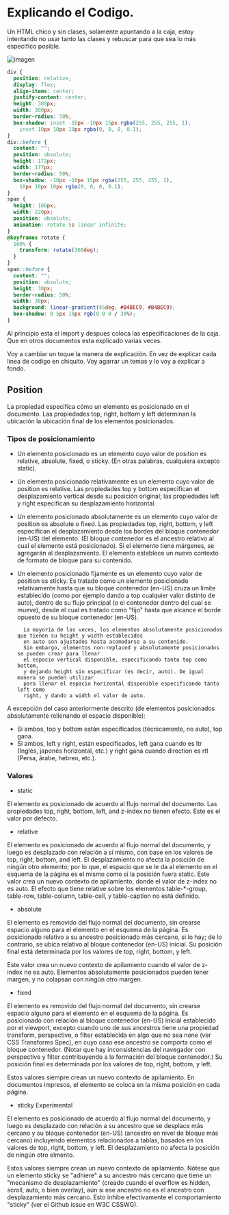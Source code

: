 # Explicando el Codigo.

Un HTML chico y sin clases, solamente apuntando a la caja, estoy intentando no usar tanto las clases y rebuscar para que sea lo más especifico posible.

![imagen](https://i.pinimg.com/564x/00/63/12/00631205b37d66d7f9543095965d1f34.jpg)

```css
div {
  position: relative;
  display: flex;
  align-items: center;
  justify-content: center;
  height: 300px;
  width: 300px;
  border-radius: 50%;
  box-shadow: inset -10px -10px 15px rgba(255, 255, 255, 1),
    inset 10px 10px 10px rgba(0, 0, 0, 0.1);
}
div::before {
  content: "";
  position: absolute;
  height: 172px;
  width: 177px;
  border-radius: 50%;
  box-shadow: -10px -10px 15px rgba(255, 255, 255, 1),
    10px 10px 10px rgba(0, 0, 0, 0.1);
}
span {
  height: 186px;
  width: 220px;
  position: absolute;
  animation: rotate 5s linear infinite;
}
@keyframes rotate {
  100% {
    transform: rotate(360deg);
  }
}
span::before {
  content: "";
  position: absolute;
  height: 30px;
  border-radius: 50%;
  width: 30px;
  background: linear-gradient(45deg, #B4BEC9, #B4BEC9);
  box-shadow: 0 5px 10px rgb(0 0 0 / 30%);
}
```

Al principio esta el import y despues coloca las especificaciones de la caja. Que en otros documentos esta explicado varias veces.

Voy a cambiar un toque la manera de explicación. En vez de explicar cada linea de codigo en chiquito. Voy agarrar un temas y lo voy a explicar a fondo. 

## Position 

La propiedad especifica cómo un elemento es posicionado en el documento. Las propiedades top, right, bottom y left determinan la ubicación la ubicación final de los elementos posicionados. 

### Tipos de posicionamiento

- Un elemento posicionado es un elemento cuyo valor de position es relative, absolute, fixed, o sticky. (En otras palabras, cualquiera excepto static).
- Un elemento posicionado relativamente es un elemento cuyo valor de position es relative. Las propiedades top y bottom especifican el desplazamiento vertical desde su posición original; las propiedades left y right especifican su desplazamiento horizontal.
- Un elemento posicionado absolutamente es un elemento cuyo valor de position es absolute o fixed. Las propiedades top, right, bottom, y left especifican el desplazamiento desde los bordes del bloque contenedor (en-US) del elemento. (El bloque contenedor es el ancestro relativo al cual el elemento está posicionado). Si el elemento tiene márgenes, se agregarán al desplazamiento. El elemento establece un nuevo contexto de formato de bloque para su contenido.
- Un elemento posicionado fijamente es un elemento cuyo valor de position es sticky. Es tratado como un elemento posicionado relativamente hasta que su bloque contenedor (en-US) cruza un límite establecido (como por ejemplo dando a top cualquier valor distinto de auto), dentro de su flujo principal (o el contenedor dentro del cual se mueve), desde el cual es tratado como "fijo" hasta que alcance el borde opuesto de su bloque contenedor (en-US).

        La mayoría de las veces, los elementos absolutamente posicionados que tienen su height y width establecidos
        en auto son ajustados hasta acomodarse a su contenido.
        Sin embargo, elementos non-replaced y absolutamente posicionados se pueden crear para llenar
        el espacio vertical disponible, especificando tanto top como bottom,
        y dejando height sin especificar (es decir, auto). De igual manera se pueden utilizar
        para llenar el espacio horizontal disponible especificando tanto left como
        right, y dando a width el valor de auto.

A excepción del caso anteriormente descrito (de elementos posicionados absolutamente rellenando el espacio disponible):

- Si ambos, top y bottom están especificados (técnicamente, no auto), top gana.
- Si ambos, left y right, están especificados, left gana cuando es ltr (Inglés, japonés horizontal, etc.) y right gana cuando direction es rtl (Persa, árabe, hebreo, etc.).

### Valores

- static

El elemento es posicionado de acuerdo al flujo normal del documento. Las propiedades top, right, bottom, left, and z-index no tienen efecto. Este es el valor por defecto.

- relative

El elemento es posicionado de acuerdo al flujo normal del documento, y luego es desplazado con relación a sí mismo, con base en los valores de top, right, bottom, and left. El desplazamiento no afecta la posición de ningún otro elemento; por lo que, el espacio que se le da al elemento en el esquema de la página es el mismo como si la posición fuera static. Este valor crea un nuevo contexto de apilamiento, donde el valor de z-index no es auto. El efecto que tiene relative sobre los elementos table-*-group, table-row, table-column, table-cell, y table-caption no está definido.

- absolute

El elemento es removido del flujo normal del documento, sin crearse espacio alguno para el elemento en el esquema de la página. Es posicionado relativo a su ancestro posicionado más cercano, si lo hay; de lo contrario, se ubica relativo al bloque contenedor (en-US) inicial. Su posición final está determinada por los valores de top, right, bottom, y left.

Este valor crea un nuevo contexto de apilamiento cuando el valor de z-index no es auto. Elementos absolutamente posicionados pueden tener margen, y no colapsan con ningún otro margen.

- fixed

El elemento es removido del flujo normal del documento, sin crearse espacio alguno para el elemento en el esquema de la página. Es posicionado con relación al bloque contenedor (en-US) inicial establecido por el viewport, excepto cuando uno de sus ancestros tiene una propiedad transform, perspective, o filter establecida en algo que no sea none (ver CSS Transforms Spec), en cuyo caso ese ancestro se comporta como el bloque contenedor. (Notar que hay inconsistencias del navegador con perspective y filter contribuyendo a la formación del bloque contenedor.) Su posición final es determinada por los valores de top, right, bottom, y left.

Estos valores siempre crean un nuevo contexto de apilamiento. En documentos impresos, el elemento se coloca en la misma posición en cada página.

- sticky Experimental

El elemento es posicionado de acuerdo al flujo normal del documento, y luego es desplazado con relación a su ancestro que se desplace más cercano y su bloque contenedor (en-US) (ancestro en nivel de bloque más cercano) incluyendo elementos relacionados a tablas, basados en los valores de top, right, bottom, y left. El desplazamiento no afecta la posición de ningún otro elmento.

Estos valores siempre crean un nuevo contexto de apilamiento. Nótese que un elemento sticky se "adhiere" a su ancestro más cercano que tiene un "mecanismo de desplazamiento" (creado cuando el overflow es hidden, scroll, auto, o bien overlay), aún si ese ancestro no es el ancestro con desplazamiento más cercano. Esto inhibe efectivamente el comportamiento "sticky" (ver el Github issue en W3C CSSWG).
